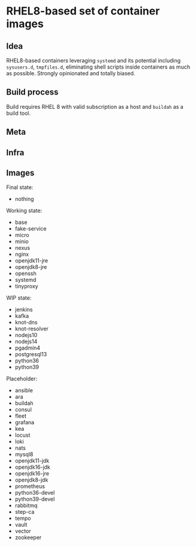 # RHEL8-based set of container images

## Idea

RHEL8-based containers leveraging `systemd` and its potential including `sysusers.d`, `tmpfiles.d`, eliminating shell scripts inside containers as much as possible. Strongly opinionated and totally biased.

## Build process

Build requires RHEL 8 with valid subscription as a host and `buildah` as a build tool.

## Meta

## Infra

## Images

Final state:
- nothing

Working state:
- base
- fake-service
- micro
- minio
- nexus
- nginx
- openjdk11-jre
- openjdk8-jre
- openssh
- systemd
- tinyproxy

WIP state:
- jenkins
- kafka
- knot-dns
- knot-resolver
- nodejs10
- nodejs14
- pgadmin4
- postgresql13
- python36
- python39

Placeholder:
- ansible
- ara
- buildah
- consul
- fleet
- grafana
- kea
- locust
- loki
- nats
- mysql8
- openjdk11-jdk
- openjdk16-jdk
- openjdk16-jre
- openjdk8-jdk
- prometheus
- python36-devel
- python39-devel
- rabbitmq
- step-ca
- tempo
- vault
- vector
- zookeeper
